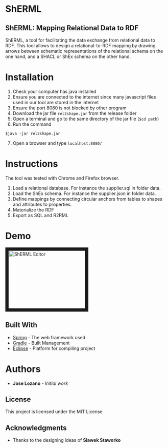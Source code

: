 # ShERML
## ShERML: Mapping Relational Data to RDF
ShERML, a tool for facilitating the data exchange from relational data to RDF. This tool allows to design a relational-to-RDF mapping by drawing arrows between schematic representations of the relational schema on the one hand, and a SHACL or ShEx schema on the other hand.
# Installation #
1. Check your computer has java installed
2. Ensure you are connected to the internet since many javascript files used in our tool are stored in the internet
3. Ensure the port 8080 is not blocked by other program
4. Download the jar file ```rel2shape.jar``` from the release folder 
5. Open a terminal  and go to the same directory of the jar file (```$cd path```)
6. Run the command 
``` console
$java -jar rel2shape.jar
```
7. Open a browser and type
```localhost:8080/```

# Instructions #
The tool was tested with Chrome and Firefox browser.
1. Load a relational database. For instance the supplier.sql in folder data.
2. Load the ShEx schema. For instance the supplier.json in folder data.
3. Define mappings by connecting circular anchors from tables to shapes and attributes to properties.
4. Materialize the RDF
5. Export as SQL and R2RML

# Demo #
<a href="http://www.youtube.com/watch?feature=player_embedded&v=6llcKyTgEpw
" target="_blank"><img src="http://img.youtube.com/vi/6llcKyTgEpw/0.jpg" 
alt="ShERML Editor" width="240" height="180" border="10" /></a>

## Built With
* [Spring](https://spring.io/) - The web framework used
* [Gradle](https://gradle.org/) - Built Management
* [Eclipse](https://www.eclipse.org/) - Platform for compiling project

# Authors #
* **Jose Lozano** - *Initial work*

## License
This project is licensed under the MIT License

## Acknowledgments
* Thanks to the designing ideas of **Slawek Staworko** 
